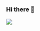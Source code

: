 ### Hi there 👋

![](https://komarev.com/ghpvc/?username=your-github-username&color=ff69b4&style=plastic&label=Visitors+Count)

<!--
### About Me

```Java
public class AboutMe{
    public static void main(String[] args) {
        Human Jing = new JingYang("Jing Yang", "Computer Software Engineering");
        Jing.run();
    }
}
class Human {
    protected String name, major;

    public Human(String name, String major) {
        this.name = name;
        this.major = major;
    }
    public void run() {
        System.out.println("Hello!");
    }
}
class JingYang extends Human {
    private Object[] hobbies = new String[]{"hiking", "yoga", "Scifi"};
    public JingYang(String name, String major) {
        super(name, major);
    }
    public void run() {
        System.out.println(String.format("Hello, my name is %s.\nI study %s in Northeastern University.",this.name, this.major));
        System.out.println(String.format("I like %s, %s, and %s.",this.hobbies));
    }
}
```

### Skills

![skills-azure](images/skills.png)

-->

<!--
**jingyang97/jingyang97** is a ✨ _special_ ✨ repository because its `README.md` (this file) appears on your GitHub profile.

- 🔭 I’m currently working on ...
- 🌱 I’m currently learning ...
- 👯 I’m looking to collaborate on ...
- 🤔 I’m looking for help with ...
- 💬 Ask me about ...
- 📫 How to reach me: ...
- 😄 Pronouns: ...
- ⚡ Fun fact: ...
-->
